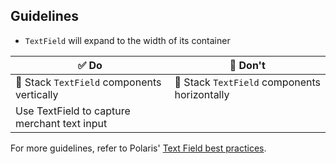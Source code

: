 ## Guidelines

- `TextField` will expand to the width of its container

| ✅ Do                                        | 🛑 Don't                                     |
| -------------------------------------------- | -------------------------------------------- |
| 📱 Stack `TextField` components vertically   | 📱 Stack `TextField` components horizontally |
| Use TextField to capture merchant text input |                                              |

For more guidelines, refer to Polaris' [Text Field best practices](https://polaris.shopify.com/components/selection-and-input/text-field#best-practices).
